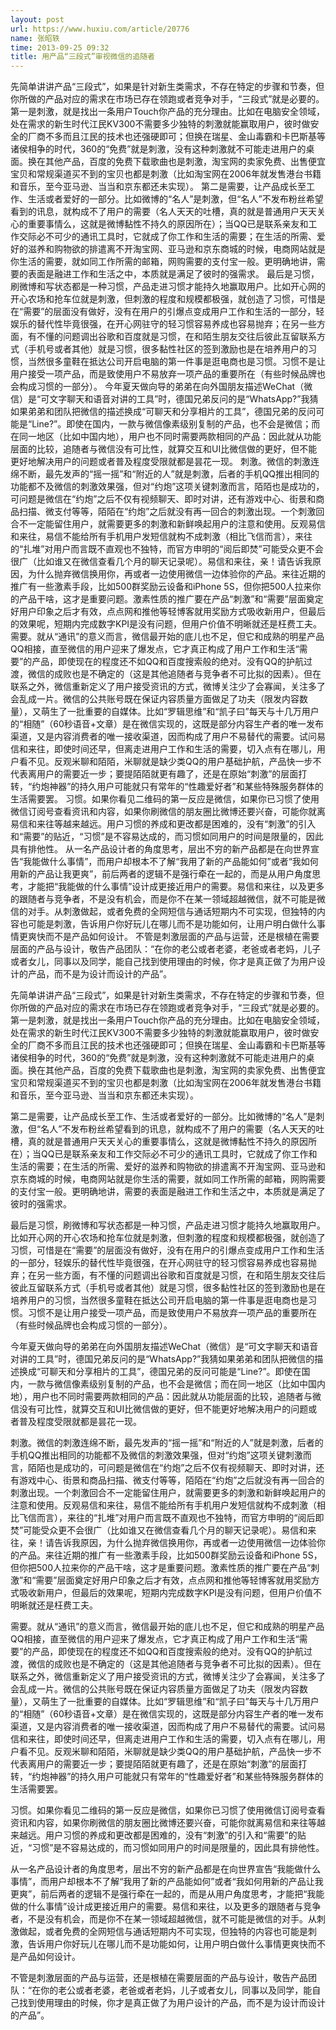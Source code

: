 ```yaml
---
layout: post
url: https://www.huxiu.com/article/20776
name: 张昭轶
time: 2013-09-25 09:32
title: 用产品“三段式”审视微信的追随者
---
```

先简单讲讲产品“三段式”，如果是针对新生类需求，不存在特定的步骤和节奏，但你所做的产品对应的需求在市场已存在领跑或者竞争对手，“三段式”就是必要的。第一是刺激，就是找出一条用户Touch你产品的充分理由。比如在电脑安全领域，处在需求的新生时代江民KV300不需要多少独特的刺激就能赢取用户，彼时做安全的厂商不多而且江民的技术也还强硬即可；但换在瑞星、金山毒霸和卡巴斯基等诸侯相争的时代，360的“免费”就是刺激，没有这种刺激就不可能走进用户的桌面。换在其他产品，百度的免费下载歌曲也是刺激，淘宝网的卖家免费、出售便宜宝贝和常规渠道买不到的宝贝也都是刺激（比如淘宝网在2006年就发售港台书籍和音乐，至今亚马逊、当当和京东都还未实现）。 第二是需要，让产品成长至工作、生活或者爱好的一部分。比如微博的“名人”是刺激，但“名人”不发布粉丝希望看到的讯息，就构成不了用户的需要（名人天天的吐槽，真的就是普通用户天天关心的重要事情么，这就是微博黏性不持久的原因所在）；当QQ已是联系亲友和工作交际必不可少的通讯工具时，它就成了你工作和生活的需要；在生活的所需、爱好的滋养和购物欲的排遣离不开淘宝网、亚马逊和京东商城的时候，电商网站就是你生活的需要，就如同工作所需的邮箱，网购需要的支付宝一般。更明确地讲，需要的表面是融进工作和生活之中，本质就是满足了彼时的强需求。 最后是习惯，刷微博和写状态都是一种习惯，产品走进习惯才能持久地赢取用户。比如开心网的开心农场和抢车位就是刺激，但刺激的程度和规模都极强，就创造了习惯，可惜是在“需要”的层面没有做好，没有在用户的引爆点变成用户工作和生活的一部分，轻娱乐的替代性毕竟很强，在开心网驻守的轻习惯容易养成也容易抛弃；在另一些方面，有不懂的问题调出谷歌和百度就是习惯，在和陌生朋友交往后彼此互留联系方式（手机号或者其他）就是习惯，很多黏性社区的签到激励也是在培养用户的习惯，当然很多童鞋在抵达公司开启电脑的第一件事是逛电商也是习惯。习惯不是让用户接受一项产品，而是致使用户不易放弃一项产品的重要所在（有些时候品牌也会构成习惯的一部分）。 今年夏天做向导的弟弟在向外国朋友描述WeChat（微信）是“可文字聊天和语音对讲的工具”时，德国兄弟反问的是“WhatsApp?”我猜如果弟弟和团队把微信的描述换成“可聊天和分享相片的工具”，德国兄弟的反问可能是“Line?”。即使在国内，一款与微信像素级别复制的产品，也不会是微信；而在同一地区（比如中国内地），用户也不同时需要两款相同的产品：因此就从功能层面的比较，追随者与微信没有可比性，就算交互和UI比微信做的更好，但不能更好地解决用户的问题或者普及程度受限就都是昙花一现。 刺激。微信的刺激连绵不断，最先发声的“摇一摇”和“附近的人”就是刺激，后者的手机QQ推出相同的功能都不及微信的刺激效果强，但对“约炮”这项关键刺激而言，陌陌也是成功的，可问题是微信在“约炮”之后不仅有视频聊天、即时对讲，还有游戏中心、街景和商品扫描、微支付等等，陌陌在“约炮”之后就没有再一回合的刺激出现。一个刺激回合不一定能留住用户，就需要更多的刺激和新鲜唤起用户的注意和使用。反观易信和来往，易信不能给所有手机用户发短信就构不成刺激（相比飞信而言），来往的“扎堆”对用户而言既不直观也不独特，而官方申明的“阅后即焚”可能受众更不会很广（比如谁又在微信查看几个月的聊天记录呢）。易信和来往，亲！请告诉我原因，为什么抛弃微信换用你，再或者一边使用微信一边体验你的产品。来往近期的推广有一些激素手段，比如500群奖励云设备和iPhone 5S，但你把500人拉来你的产品干啥，这才是重要问题。激素性质的推广要在产品“刺激”和“需要”层面奠定好用户印象之后才有效，点点网和推他等轻博客就用奖励方式吸收新用户，但最后的效果呢，短期内完成数字KPI是没有问题，但用户价值不明晰就还是枉费工夫。 需要。就从“通讯”的意义而言，微信最开始的底儿也不足，但它和成熟的明星产品QQ相接，直至微信的用户迎来了爆发点，它才真正构成了用户工作和生活“需要”的产品，即使现在的程度还不如QQ和百度搜索般的绝对。没有QQ的护航过渡，微信的成败也是不确定的（这是其他追随者与竞争者不可比拟的因素）。但在联系之外，微信重新定义了用户接受资讯的方式，微博关注少了会寡闻，关注多了会乱成一片。微信的公共账号既在保证内容质量方面做足了功夫（限发内容数量），又萌生了一批重要的自媒体。比如“罗辑思维”和“凯子曰”每天与十几万用户的“相随”（60秒语音+文章）是在微信实现的，这既是部分内容生产者的唯一发布渠道，又是内容消费者的唯一接收渠道，因而构成了用户不易替代的需要。试问易信和来往，即使时间还早，但离走进用户工作和生活的需要，切入点有在哪儿，用户看不见。反观米聊和陌陌，米聊就是缺少类QQ的用户基础护航，产品快一步不代表离用户的需要近一步；要提陌陌就更有趣了，还是在原始“刺激”的层面打转，“约炮神器”的持久用户可能就只有常年的“性趣爱好者”和某些特殊服务群体的生活需要罢。 习惯。如果你看见二维码的第一反应是微信，如果你已习惯了使用微信订阅号查看资讯和内容，如果你刷微信的朋友圈比微博还要兴奋，可能你就离易信和来往等越来越远。用户习惯的养成和更改都是困难的，没有“刺激”的引入和“需要”的贴近，“习惯”是不容易达成的，而习惯如同用户的时间是限量的，因此具有排他性。 从一名产品设计者的角度思考，层出不穷的新产品都是在向世界宣告“我能做什么事情”，而用户却根本不了解“我用了新的产品能如何”或者“我如何用新的产品让我更爽”，前后两者的逻辑不是强行牵在一起的，而是从用户角度思考，才能把“我能做的什么事情”设计成更接近用户的需要。易信和来往，以及更多的跟随者与竞争者，不是没有机会，而是你不在某一领域超越微信，就不可能是微信的对手。从刺激做起，或者免费的全网短信与通话短期内不可实现，但独特的内容也可能是刺激，告诉用户你好玩儿在哪儿而不是功能如何，让用户明白做什么事情更爽快而不是产品如何设计。 不管是刺激层面的产品与运营，还是根植在需要层面的产品与设计，敬告产品团队：“在你的老公或者老婆，老爸或者老妈，儿子或者女儿，同事以及同学，能自己找到使用理由的时候，你才是真正做了为用户设计的产品，而不是为设计而设计的产品”。

先简单讲讲产品“三段式”，如果是针对新生类需求，不存在特定的步骤和节奏，但你所做的产品对应的需求在市场已存在领跑或者竞争对手，“三段式”就是必要的。第一是刺激，就是找出一条用户Touch你产品的充分理由。比如在电脑安全领域，处在需求的新生时代江民KV300不需要多少独特的刺激就能赢取用户，彼时做安全的厂商不多而且江民的技术也还强硬即可；但换在瑞星、金山毒霸和卡巴斯基等诸侯相争的时代，360的“免费”就是刺激，没有这种刺激就不可能走进用户的桌面。换在其他产品，百度的免费下载歌曲也是刺激，淘宝网的卖家免费、出售便宜宝贝和常规渠道买不到的宝贝也都是刺激（比如淘宝网在2006年就发售港台书籍和音乐，至今亚马逊、当当和京东都还未实现）。

第二是需要，让产品成长至工作、生活或者爱好的一部分。比如微博的“名人”是刺激，但“名人”不发布粉丝希望看到的讯息，就构成不了用户的需要（名人天天的吐槽，真的就是普通用户天天关心的重要事情么，这就是微博黏性不持久的原因所在）；当QQ已是联系亲友和工作交际必不可少的通讯工具时，它就成了你工作和生活的需要；在生活的所需、爱好的滋养和购物欲的排遣离不开淘宝网、亚马逊和京东商城的时候，电商网站就是你生活的需要，就如同工作所需的邮箱，网购需要的支付宝一般。更明确地讲，需要的表面是融进工作和生活之中，本质就是满足了彼时的强需求。

最后是习惯，刷微博和写状态都是一种习惯，产品走进习惯才能持久地赢取用户。比如开心网的开心农场和抢车位就是刺激，但刺激的程度和规模都极强，就创造了习惯，可惜是在“需要”的层面没有做好，没有在用户的引爆点变成用户工作和生活的一部分，轻娱乐的替代性毕竟很强，在开心网驻守的轻习惯容易养成也容易抛弃；在另一些方面，有不懂的问题调出谷歌和百度就是习惯，在和陌生朋友交往后彼此互留联系方式（手机号或者其他）就是习惯，很多黏性社区的签到激励也是在培养用户的习惯，当然很多童鞋在抵达公司开启电脑的第一件事是逛电商也是习惯。习惯不是让用户接受一项产品，而是致使用户不易放弃一项产品的重要所在（有些时候品牌也会构成习惯的一部分）。

今年夏天做向导的弟弟在向外国朋友描述WeChat（微信）是“可文字聊天和语音对讲的工具”时，德国兄弟反问的是“WhatsApp?”我猜如果弟弟和团队把微信的描述换成“可聊天和分享相片的工具”，德国兄弟的反问可能是“Line?”。即使在国内，一款与微信像素级别复制的产品，也不会是微信；而在同一地区（比如中国内地），用户也不同时需要两款相同的产品：因此就从功能层面的比较，追随者与微信没有可比性，就算交互和UI比微信做的更好，但不能更好地解决用户的问题或者普及程度受限就都是昙花一现。

刺激。微信的刺激连绵不断，最先发声的“摇一摇”和“附近的人”就是刺激，后者的手机QQ推出相同的功能都不及微信的刺激效果强，但对“约炮”这项关键刺激而言，陌陌也是成功的，可问题是微信在“约炮”之后不仅有视频聊天、即时对讲，还有游戏中心、街景和商品扫描、微支付等等，陌陌在“约炮”之后就没有再一回合的刺激出现。一个刺激回合不一定能留住用户，就需要更多的刺激和新鲜唤起用户的注意和使用。反观易信和来往，易信不能给所有手机用户发短信就构不成刺激（相比飞信而言），来往的“扎堆”对用户而言既不直观也不独特，而官方申明的“阅后即焚”可能受众更不会很广（比如谁又在微信查看几个月的聊天记录呢）。易信和来往，亲！请告诉我原因，为什么抛弃微信换用你，再或者一边使用微信一边体验你的产品。来往近期的推广有一些激素手段，比如500群奖励云设备和iPhone 5S，但你把500人拉来你的产品干啥，这才是重要问题。激素性质的推广要在产品“刺激”和“需要”层面奠定好用户印象之后才有效，点点网和推他等轻博客就用奖励方式吸收新用户，但最后的效果呢，短期内完成数字KPI是没有问题，但用户价值不明晰就还是枉费工夫。

需要。就从“通讯”的意义而言，微信最开始的底儿也不足，但它和成熟的明星产品QQ相接，直至微信的用户迎来了爆发点，它才真正构成了用户工作和生活“需要”的产品，即使现在的程度还不如QQ和百度搜索般的绝对。没有QQ的护航过渡，微信的成败也是不确定的（这是其他追随者与竞争者不可比拟的因素）。但在联系之外，微信重新定义了用户接受资讯的方式，微博关注少了会寡闻，关注多了会乱成一片。微信的公共账号既在保证内容质量方面做足了功夫（限发内容数量），又萌生了一批重要的自媒体。比如“罗辑思维”和“凯子曰”每天与十几万用户的“相随”（60秒语音+文章）是在微信实现的，这既是部分内容生产者的唯一发布渠道，又是内容消费者的唯一接收渠道，因而构成了用户不易替代的需要。试问易信和来往，即使时间还早，但离走进用户工作和生活的需要，切入点有在哪儿，用户看不见。反观米聊和陌陌，米聊就是缺少类QQ的用户基础护航，产品快一步不代表离用户的需要近一步；要提陌陌就更有趣了，还是在原始“刺激”的层面打转，“约炮神器”的持久用户可能就只有常年的“性趣爱好者”和某些特殊服务群体的生活需要罢。

习惯。如果你看见二维码的第一反应是微信，如果你已习惯了使用微信订阅号查看资讯和内容，如果你刷微信的朋友圈比微博还要兴奋，可能你就离易信和来往等越来越远。用户习惯的养成和更改都是困难的，没有“刺激”的引入和“需要”的贴近，“习惯”是不容易达成的，而习惯如同用户的时间是限量的，因此具有排他性。

从一名产品设计者的角度思考，层出不穷的新产品都是在向世界宣告“我能做什么事情”，而用户却根本不了解“我用了新的产品能如何”或者“我如何用新的产品让我更爽”，前后两者的逻辑不是强行牵在一起的，而是从用户角度思考，才能把“我能做的什么事情”设计成更接近用户的需要。易信和来往，以及更多的跟随者与竞争者，不是没有机会，而是你不在某一领域超越微信，就不可能是微信的对手。从刺激做起，或者免费的全网短信与通话短期内不可实现，但独特的内容也可能是刺激，告诉用户你好玩儿在哪儿而不是功能如何，让用户明白做什么事情更爽快而不是产品如何设计。

不管是刺激层面的产品与运营，还是根植在需要层面的产品与设计，敬告产品团队：“在你的老公或者老婆，老爸或者老妈，儿子或者女儿，同事以及同学，能自己找到使用理由的时候，你才是真正做了为用户设计的产品，而不是为设计而设计的产品”。

